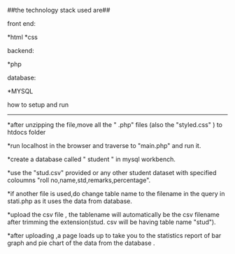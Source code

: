 ##the technology stack used are##

front end:

*html
*css


backend:

*php


database:

*MYSQL




how to setup and run
_____________________


 *after unzipping the file,move all the " .php" files (also the "styled.css" ) to htdocs folder 

 *run localhost in the browser and traverse to "main.php" and run it.

 *create a database called " student " in mysql workbench.

 *use the "stud.csv" provided or any other student dataset with specified coloumns "roll no,name,std,remarks,percentage".

*if another file is used,do change table name to the filename in the query in stati.php as it uses the data from database.

 *upload the csv file , the tablename will automatically be the csv filename after trimming the extension(stud. csv will be having table name "stud").

 *after uploading ,a page loads up to take you to the statistics report of bar graph and pie chart of the data from the database .
